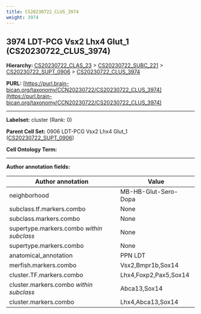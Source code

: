 ```yaml
---
title: CS20230722_CLUS_3974
weight: 3974
---
```

## 3974 LDT-PCG Vsx2 Lhx4 Glut_1 (CS20230722_CLUS_3974)
<b>Hierarchy: </b>
[CS20230722_CLAS_23](../CS20230722_CLAS_23) >
[CS20230722_SUBC_221](../CS20230722_SUBC_221) >
[CS20230722_SUPT_0906](../CS20230722_SUPT_0906) >
[CS20230722_CLUS_3974](../CS20230722_CLUS_3974)

**PURL:** [https://purl.brain-bican.org/taxonomy/CCN20230722/CS20230722_CLUS_3974](https://purl.brain-bican.org/taxonomy/CCN20230722/CS20230722_CLUS_3974)

---


**Labelset:** cluster (Rank: 0)

**Parent Cell Set:** 0906 LDT-PCG Vsx2 Lhx4 Glut_1 ([CS20230722_SUPT_0906](../CS20230722_SUPT_0906))



**Cell Ontology Term:** 

[MARKER GENES.]: #


---

[TRANSFERRED ANNOTATIONS.]: #


[AUTHOR ANNOTATION FIELDS.]: #


**Author annotation fields:**

| Author annotation | Value |
|-------------------|-------|
|neighborhood|MB-HB-Glut-Sero-Dopa|
|subclass.tf.markers.combo|None|
|subclass.markers.combo|None|
|supertype.markers.combo _within subclass_|None|
|supertype.markers.combo|None|
|anatomical_annotation|PPN LDT|
|merfish.markers.combo|Vsx2,Bmpr1b,Sox14|
|cluster.TF.markers.combo|Lhx4,Foxp2,Pax5,Sox14|
|cluster.markers.combo _within subclass_|Abca13,Sox14|
|cluster.markers.combo|Lhx4,Abca13,Sox14|
